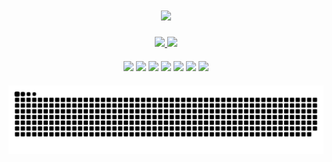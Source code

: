 <h1 align="center">
    <img src="https://readme-typing-svg.herokuapp.com/?font=Righteous&size=35&center=true&vCenter=true&width=500&height=70&duration=4000&lines=Hello,+World!+🌎;+I'm+Gabriel+Caldeira!+👨‍💻;" />
</h1>

<div align="center">
  <a href="https://github.com/GabrielHenrique0">
    <img height="200em" src="https://github-readme-stats.vercel.app/api?username=GabrielHenrique0&show_icons=true&theme=transparent&include_all_commits=true&count_private=true"/>
    <img height="200em" src="https://github-readme-stats.vercel.app/api/top-langs/?username=GabrielHenrique0&layout=donut&theme=transparent"/>
  </a>
</div>

<div align="center" style="margin-top: 20px;">
  <a href="https://www.facebook.com/profile.php?id=100010219541573"><img src="https://img.shields.io/badge/Facebook-1877F2?style=for-the-badge&logo=facebook&logoColor=white"/></a>
  <a href="https://www.instagram.com/gabrielhrc1/"><img src="https://img.shields.io/badge/Instagram-E4405F?style=for-the-badge&logo=instagram&logoColor=white"/></a>
  <a href="https://twitter.com/Gabriel43490931"><img src="https://img.shields.io/badge/Twitter-1DA1F2?style=for-the-badge&logo=twitter&logoColor=white"/></a>
  <a href="https://www.behance.net/gabrielcaldeir1"><img src="https://img.shields.io/badge/-Behance-blue?style=for-the-badge&logo=behance&logoColor=white"/></a>
  <a href="https://www.linkedin.com/feed/update/urn:li:activity:6863657716800372736/"><img src="https://img.shields.io/badge/LinkedIn-0077B5?style=for-the-badge&logo=linkedin&logoColor=white"/></a>
  <a href="https://account.xbox.com/pt-BR/Profile?xr=mebarnav"><img src="https://img.shields.io/badge/Xbox-107C10?style=for-the-badge&logo=xbox&logoColor=white"/></a>
  <a href="https://www.youtube.com/channel/UCiqPxi29_Hz0wxrQhtdbttw"><img src="https://img.shields.io/badge/YouTube-FF0000?style=for-the-badge&logo=youtube&logoColor=white"/></a>
</div>

<div style="margin-top: 20px;">
  <a href="https://github.com/GabrielHenrique0">
    
   ![snake gif](https://github.com/GabrielHenrique0/GabrielHenrique0/blob/output/github-contribution-grid-snake.svg)
</div>
